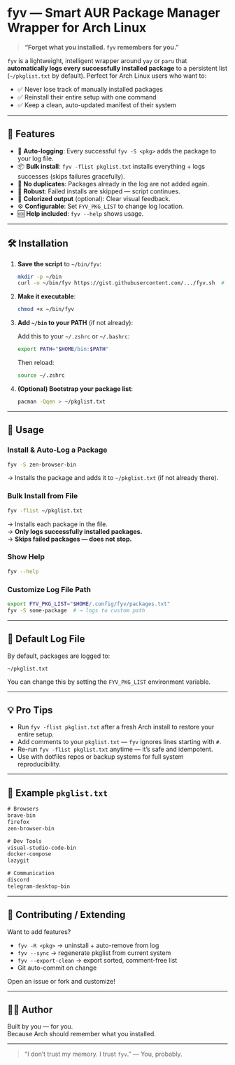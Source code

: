 # fyv — Smart AUR Package Manager Wrapper for Arch Linux

> **“Forget what you installed. `fyv` remembers for you.”**

`fyv` is a lightweight, intelligent wrapper around `yay` or `paru` that **automatically logs every successfully installed package** to a persistent list (`~/pkglist.txt` by default). Perfect for Arch Linux users who want to:

- ✅ Never lose track of manually installed packages
- ✅ Reinstall their entire setup with one command
- ✅ Keep a clean, auto-updated manifest of their system

---

## 🚀 Features

- 🧠 **Auto-logging**: Every successful `fyv -S <pkg>` adds the package to your log file.
- 📦 **Bulk install**: `fyv -flist pkglist.txt` installs everything + logs successes (skips failures gracefully).
- 🔄 **No duplicates**: Packages already in the log are not added again.
- 💪 **Robust**: Failed installs are skipped — script continues.
- 🎨 **Colorized output** (optional): Clear visual feedback.
- ⚙️ **Configurable**: Set `FYV_PKG_LIST` to change log location.
- 🆘 **Help included**: `fyv --help` shows usage.

---

## 🛠️ Installation

1. **Save the script** to `~/bin/fyv`:

   ```bash
   mkdir -p ~/bin
   curl -o ~/bin/fyv https://gist.githubusercontent.com/.../fyv.sh  # or copy-paste from your editor
   ```

2. **Make it executable**:

   ```bash
   chmod +x ~/bin/fyv
   ```

3. **Add `~/bin` to your PATH** (if not already):

   Add this to your `~/.zshrc` or `~/.bashrc`:

   ```bash
   export PATH="$HOME/bin:$PATH"
   ```

   Then reload:

   ```bash
   source ~/.zshrc
   ```

4. **(Optional) Bootstrap your package list**:

   ```bash
   pacman -Qqen > ~/pkglist.txt
   ```

---

## 🧪 Usage

### Install & Auto-Log a Package

```bash
fyv -S zen-browser-bin
```

→ Installs the package and adds it to `~/pkglist.txt` (if not already there).

### Bulk Install from File

```bash
fyv -flist ~/pkglist.txt
```

→ Installs each package in the file.  
→ **Only logs successfully installed packages.**  
→ **Skips failed packages — does not stop.**

### Show Help

```bash
fyv --help
```

### Customize Log File Path

```bash
export FYV_PKG_LIST="$HOME/.config/fyv/packages.txt"
fyv -S some-package  # → logs to custom path
```

---

## 📂 Default Log File

By default, packages are logged to:

```
~/pkglist.txt
```

You can change this by setting the `FYV_PKG_LIST` environment variable.

---

## 💡 Pro Tips

- Run `fyv -flist pkglist.txt` after a fresh Arch install to restore your entire setup.
- Add comments to your `pkglist.txt` — `fyv` ignores lines starting with `#`.
- Re-run `fyv -flist pkglist.txt` anytime — it’s safe and idempotent.
- Use with dotfiles repos or backup systems for full system reproducibility.

---

## 🧩 Example `pkglist.txt`

```txt
# Browsers
brave-bin
firefox
zen-browser-bin

# Dev Tools
visual-studio-code-bin
docker-compose
lazygit

# Communication
discord
telegram-desktop-bin
```

---

## 🤝 Contributing / Extending

Want to add features?

- `fyv -R <pkg>` → uninstall + auto-remove from log
- `fyv --sync` → regenerate pkglist from current system
- `fyv --export-clean` → export sorted, comment-free list
- Git auto-commit on change

Open an issue or fork and customize!

---

## 🧑‍💻 Author

Built by you — for you.  
Because Arch should remember what you installed.

---

> “I don’t trust my memory. I trust `fyv`.” — You, probably.
